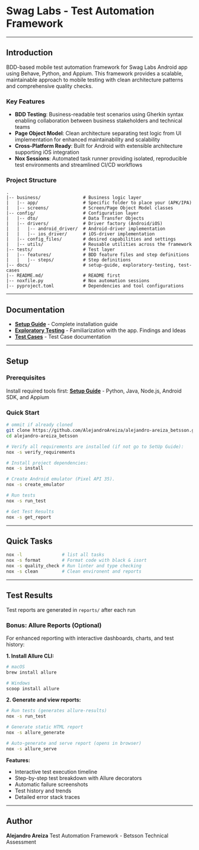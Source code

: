 # Swag Labs - Test Automation Framework
---

## Introduction

BDD-based mobile test automation framework for Swag Labs Android app using Behave, Python, and Appium. This framework provides a scalable, maintainable approach to mobile testing with clean architecture patterns and comprehensive quality checks.

### Key Features

* **BDD Testing**: Business-readable test scenarios using Gherkin syntax enabling collaboration between business stakeholders and technical teams
* **Page Object Model**: Clean architecture separating test logic from UI implementation for enhanced maintainability and scalability
* **Cross-Platform Ready**: Built for Android with extensible architecture supporting iOS integration
* **Nox Sessions**: Automated task runner providing isolated, reproducible test environments and streamlined CI/CD workflows

### Project Structure

```
.
|-- business/                # Business logic layer
|   |-- app/                 # Specific folder to place your (APK/IPA)
|   |-- screens/             # Screen/Page Object Model classes
|-- config/                  # Configuration layer
|   |-- dto/                 # Data Transfer Objects
|   |-- drivers/             # Driver factory (Android/iOS)
|   |   |-- android_driver/  # Android-driver implementation
|   |   |-- ios_driver/      # iOS-driver implementation
|   |-- config_files/        # desired capabilities and settings
|   |-- utils/               # Reusable utilities across the framework
|-- tests/                   # Test layer
|   |-- features/            # BDD feature files and step definitions
|   |   |-- steps/           # Step definitions
|-- docs/                    # setup-guide, exploratory-testing, test-cases
|-- README.md/               # README first
|-- noxfile.py               # Nox automation sessions
|-- pyproject.toml           # Dependencies and tool configurations
```

---

## Documentation

- **[Setup Guide](docs/setup-guide.md)** - Complete installation guide
- **[Exploratory Testing](docs/exploratory_testing.md)** - Familiarization with the app. Findings and Ideas
- **[Test Cases](docs/test_cases.md)** - Test Case documentation

---

## Setup

### Prerequisites

Install required tools first: **[Setup Guide](docs/setup-guide.md)** - Python, Java, Node.js, Android SDK, and Appium

### Quick Start

```bash
# ommit if already cloned
git clone https://github.com/AlejandroAreiza/alejandro-areiza_betsson.git
cd alejandro-areiza_betsson
```

```bash
# Verify all requirements are installed (if not go to SetUp Guide):
nox -s verify_requirements

# Install project dependencies:
nox -s install

# Create Android emulator (Pixel API 35).
nox -s create_emulator

# Run tests
nox -s run_test

# Get Test Results
nox -s get_report
```

---

## Quick Tasks

```bash
nox -l               # list all tasks
nox -s format        # Format code with black & isort
nox -s quality_check # Run linter and type checking
nox -s clean         # Clean environent and reports
```

---

## Test Results

Test reports are generated in `reports/` after each run

### Bonus: Allure Reports (Optional)

For enhanced reporting with interactive dashboards, charts, and test history:

**1. Install Allure CLI:**
```bash
# macOS
brew install allure

# Windows
scoop install allure
```

**2. Generate and view reports:**
```bash
# Run tests (generates allure-results)
nox -s run_test

# Generate static HTML report
nox -s allure_generate

# Auto-generate and serve report (opens in browser)
nox -s allure_serve
```

**Features:**
- Interactive test execution timeline
- Step-by-step test breakdown with Allure decorators
- Automatic failure screenshots
- Test history and trends
- Detailed error stack traces

---

## Author

**Alejandro Areiza**
Test Automation Framework - Betsson Technical Assessment
